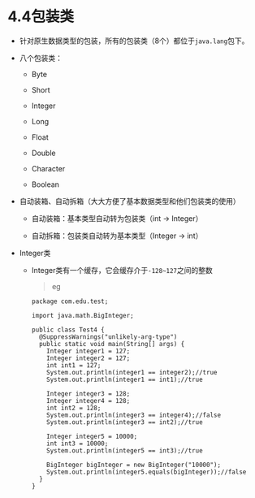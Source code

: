 # 4.4包装类

* 针对原生数据类型的包装，所有的包装类（8个）都位于`java.lang`包下。

* 八个包装类：

  * Byte

  * Short
  
  * Integer
  
  * Long
  
  * Float
  
  * Double
  
  * Character
  
  * Boolean

* 自动装箱、自动拆箱（大大方便了基本数据类型和他们包装类的使用）

  * 自动装箱：基本类型自动转为包装类（int -> Integer）
  
  * 自动拆箱：包装类自动转为基本类型（Integer -> int）
  
* Integer类

  * Integer类有一个缓存，它会缓存介于`-128~127`之间的整数
  
    >eg
    
        package com.edu.test;

        import java.math.BigInteger;

        public class Test4 {
          @SuppressWarnings("unlikely-arg-type")
          public static void main(String[] args) {
            Integer integer1 = 127;
            Integer integer2 = 127;
            int int1 = 127;		
            System.out.println(integer1 == integer2);//true
            System.out.println(integer1 == int1);//true

            Integer integer3 = 128;
            Integer integer4 = 128;
            int int2 = 128;
            System.out.println(integer3 == integer4);//false
            System.out.println(integer3 == int2);//true

            Integer integer5 = 10000;
            int int3 = 10000;
            System.out.println(integer5 == int3);//true

            BigInteger bigInteger = new BigInteger("10000");
            System.out.println(integer5.equals(bigInteger));//false
          }
        }



